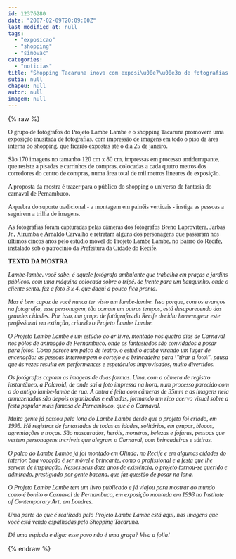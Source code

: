 ```yaml
---
id: 12376280
date: "2007-02-09T20:09:00Z"
last_modified_at: null
tags:
  - "exposicao"
  - "shopping"
  - "sinovac"
categories:
  - "noticias"
title: "Shopping Tacaruna inova com exposi\u00e7\u00e3o de fotografias no piso do mall"
sutia: null
chapeu: null
autor: null
imagem: null
---
```

{% raw %}
<p><P><FONT face=Verdana>O grupo de fotógrafos do Projeto Lambe Lambe e o shopping Tacaruna promovem uma exposição inusitada de fotografias, com impressão de imagens em todo o piso da área interna do shopping, que ficarão expostas até o dia 25 de janeiro.</FONT></P></p>
<p><P><FONT face=Verdana>São 170 imagens no tamanho 120 cm x 80 cm, impressas em processo antiderrapante, que resiste a pisadas e carrinhos de compras, colocadas a cada quatro metros dos corredores do centro de compras, numa área total de mil metros lineares de exposição.</FONT></P></p>
<p><P><FONT face=Verdana>A proposta da mostra é trazer para o público do shopping o universo de fantasia do carnaval de Pernambuco. </FONT></P></p>
<p><P><FONT face=Verdana>A quebra do suporte tradicional - a montagem em painéis verticais - instiga as pessoas a seguirem a trilha de imagens.</FONT></P></p>
<p><P><FONT face=Verdana>As fotografias foram capturadas pelas câmeras dos fotógrafos Breno Laprovitera, Jarbas Jr., Xirumba e Arnaldo Carvalho e retratam alguns dos personagens que passaram nos últimos cincos anos pelo estúdio móvel do Projeto Lambe Lambe, no Bairro do Recife, instalado sob o patrocínio da Prefeitura da Cidade do Recife.</FONT></P></p>
<p><P><FONT face=Verdana><STRONG>TEXTO DA MOSTRA</STRONG></FONT></P></p>
<p><P><FONT face=Verdana><EM>Lambe-lambe, você sabe, é aquele fotógrafo ambulante que trabalha em praças e jardins públicos, com uma máquina colocada sobre o tripé, de frente para um banquinho, onde o cliente senta, faz a foto 3 x 4, que daqui a pouco fica pronta. </EM></FONT></P></p>
<p><P><FONT face=Verdana><EM>Mas é bem capaz de você nunca ter visto um lambe-lambe. Isso porque, com os avanços na fotografia, esse personagem, tão comum em outros tempos, está desaparecendo das grandes cidades. Por isso, um grupo de fotógrafos do Recife decidiu homenagear este profissional em extinção, criando o Projeto Lambe Lambe.</EM></FONT></P></p>
<p><P><FONT face=Verdana><EM>O Projeto Lambe Lambe é um estúdio ao ar livre, montado nos quatro dias de Carnaval nos pólos de animação de Pernambuco, onde os fantasiados são convidados a posar para fotos. Como parece um palco de teatro, o estúdio acaba virando um lugar de encenação: as pessoas interrompem o cortejo e a brincadeira para \"tirar a foto\", pausa que às vezes resulta em performances e espetáculos improvisados, muito divertidos.</EM></FONT></P></p>
<p><P><FONT face=Verdana><EM>Os fotógrafos captam as imagens de duas formas. Uma, com a câmera de registro instantâneo, a Polaroid, de onde sai a foto impressa na hora, num processo parecido com o do antigo lambe-lambe de rua. A outra é feita com câmeras de 35mm e as imagens nela armazenadas são depois organizadas e editadas, formando um rico acervo visual sobre a festa popular mais famosa de Pernambuco, que é o Carnaval. </EM></FONT></P></p>
<p><P><FONT face=Verdana><EM>Muita gente já passou pela lona do Lambe Lambe desde que o projeto foi criado, em 1995. Há registros de fantasiados de todas as idades, solitários, em grupos, blocos, agremiações e troças. São mascarados, heróis, monstros, belezas e fofuras, pessoas que vestem personagens incríveis que alegram o Carnaval, com brincadeiras e sátiras.</EM></FONT></P></p>
<p><P><FONT face=Verdana><EM>O palco do Lambe Lambe já foi montado em Olinda, no Recife e em algumas cidades do interior. Sua vocação é ser móvel e brincante, como o profissional e a festa que lhe servem de inspiração. Nesses seus doze anos de existência, o projeto tornou-se querido e admirado, prestigiado por gente bacana, que faz questão de posar na lona. </EM></FONT></P></p>
<p><P><FONT face=Verdana><EM>O Projeto Lambe Lambe tem um livro publicado e já viajou para mostrar ao mundo como é bonito o Carnaval de Pernambuco, em exposição montada em 1998 no Institute of Contemporary Art, em Londres.</EM></FONT></P></p>
<p><P><FONT face=Verdana><EM>Uma parte do que é realizado pelo Projeto Lambe Lambe está aqui, nas imagens que você está vendo espalhadas pelo Shopping Tacaruna. </EM></FONT></P></p>
<p><P><FONT face=Verdana><EM>Dê uma espiada e diga: esse povo não é uma graça? Viva a folia! <BR></EM></FONT></P> </p>
{% endraw %}